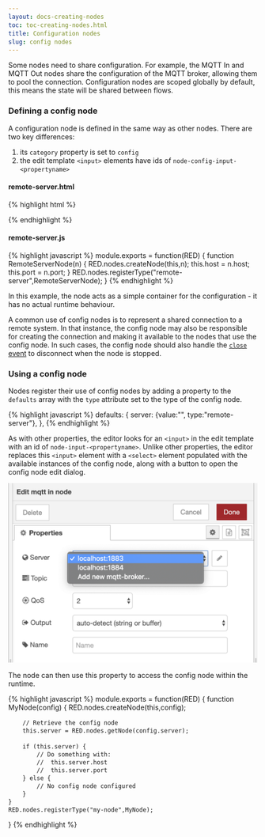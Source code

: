 ```yaml
---
layout: docs-creating-nodes
toc: toc-creating-nodes.html
title: Configuration nodes
slug: config nodes
---
```


Some nodes need to share configuration. For example, the MQTT In and MQTT Out
nodes share the configuration of the MQTT broker, allowing them to pool the
connection. Configuration nodes are scoped globally by default, this means
the state will be shared between flows.

### Defining a config node

A configuration node is defined in the same way as other nodes. There are two
key differences:

1. its `category` property is set to `config`
2. the edit template `<input>` elements have ids of `node-config-input-<propertyname>`

#### remote-server.html

{% highlight html %}
<script type="text/javascript">
    RED.nodes.registerType('remote-server',{
        category: 'config',
        defaults: {
            host: {value:"localhost",required:true},
            port: {value:1234,required:true,validate:RED.validators.number()},
        },
        label: function() {
            return this.host+":"+this.port;
        }
    });
</script>

<script type="text/html" data-template-name="remote-server">
    <div class="form-row">
        <label for="node-config-input-host"><i class="icon-bookmark"></i> Host</label>
        <input type="text" id="node-config-input-host">
    </div>
    <div class="form-row">
        <label for="node-config-input-port"><i class="icon-bookmark"></i> Port</label>
        <input type="text" id="node-config-input-port">
    </div>
</script>
{% endhighlight %}

#### remote-server.js

{% highlight javascript %}
module.exports = function(RED) {
    function RemoteServerNode(n) {
        RED.nodes.createNode(this,n);
        this.host = n.host;
        this.port = n.port;
    }
    RED.nodes.registerType("remote-server",RemoteServerNode);
}
{% endhighlight %}

In this example, the node acts as a simple container for the configuration - it
has no actual runtime behaviour.

A common use of config nodes is to represent a shared connection to a remote
system. In that instance, the config node may also be responsible for creating
the connection and making it available to the nodes that use the config node. In
such cases, the config node should also handle the [`close` event](node-js#closing-the-node)
to disconnect when the node is stopped.

### Using a config node

Nodes register their use of config nodes by adding a property to the `defaults`
array with the `type` attribute set to the type of the config node.

{% highlight javascript %}
defaults: {
   server: {value:"", type:"remote-server"},
},
{% endhighlight %}

As with other properties, the editor looks for an `<input>` in the edit template
with an id of `node-input-<propertyname>`. Unlike other properties, the editor
replaces this `<input>` element with a `<select>` element populated with the
available instances of the config node, along with a button to open the config
node edit dialog.

<div style="text-align: center">
    <img title="node config select" src="images/node_config_dialog.png"/>
</div>


The node can then use this property to access the config node within the runtime.

{% highlight javascript %}
module.exports = function(RED) {
    function MyNode(config) {
        RED.nodes.createNode(this,config);

        // Retrieve the config node
        this.server = RED.nodes.getNode(config.server);

        if (this.server) {
            // Do something with:
            //  this.server.host
            //  this.server.port
        } else {
            // No config node configured
        }
    }
    RED.nodes.registerType("my-node",MyNode);
}
{% endhighlight %}
